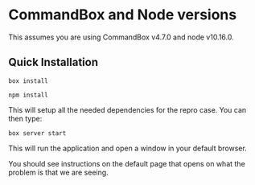# CommandBox and Node versions

This assumes you are using CommandBox v4.7.0 and node v10.16.0.

## Quick Installation

```
box install
```

```
npm install
```

This will setup all the needed dependencies for the repro case.  You can then type:

```
box server start
```

This will run the application and open a window in your default browser.

You should see instructions on the default page that opens on what the problem is that we are seeing.